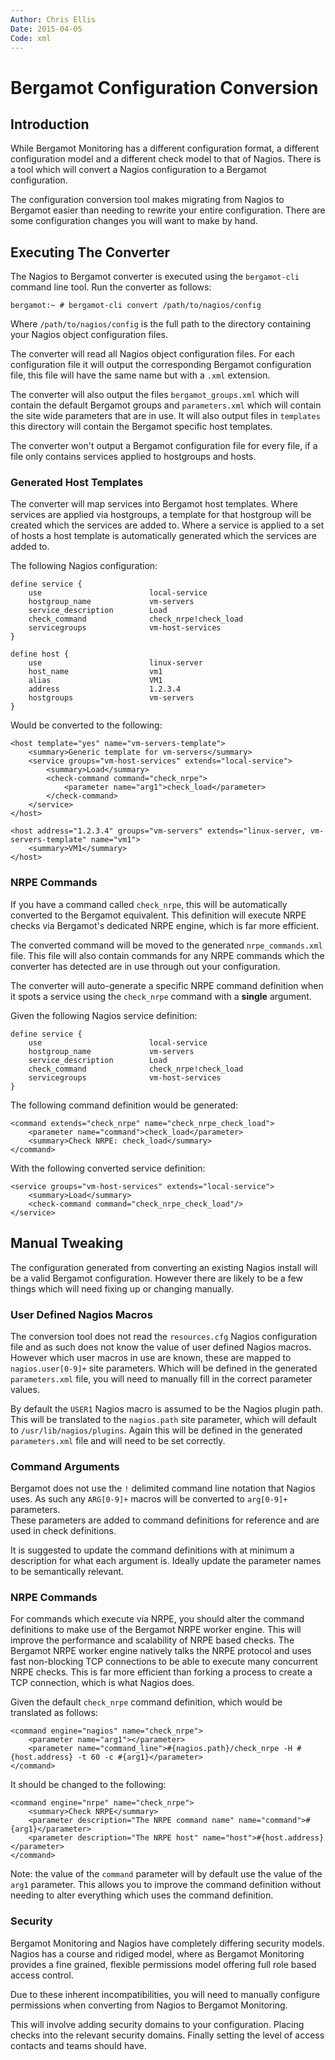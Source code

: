 ```yaml
---
Author: Chris Ellis
Date: 2015-04-05
Code: xml
---
```

# Bergamot Configuration Conversion

## Introduction

While Bergamot Monitoring has a different configuration format, a different 
configuration model and a different check model to that of Nagios. There is a 
tool which will convert a Nagios configuration to a Bergamot configuration.

The configuration conversion tool makes migrating from Nagios to Bergamot 
easier than needing to rewrite your entire configuration.  There are some 
configuration changes you will want to make by hand.

## Executing The Converter

The Nagios to Bergamot converter is executed using the `bergamot-cli` command 
line tool.  Run the converter as follows:

    bergamot:~ # bergamot-cli convert /path/to/nagios/config

Where `/path/to/nagios/config` is the full path to the directory containing 
your Nagios object configuration files.

The converter will read all Nagios object configuration files.  For each 
configuration file it will output the corresponding Bergamot configuration 
file, this file will have the same name but with a `.xml` extension.

The converter will also output the files `bergamot_groups.xml` which will 
contain the default Bergamot groups and `parameters.xml` which will contain 
the site wide parameters that are in use.  It will also output files in 
`templates` this directory will contain the Bergamot specific host templates.

The converter won't output a Bergamot configuration file for every file, if a 
file only contains services applied to hostgroups and hosts.

### Generated Host Templates

The converter will map services into Bergamot host templates.  Where services 
are applied via hostgroups, a template for that hostgroup will be created which 
the services are added to.  Where a service is applied to a set of hosts a host 
template is automatically generated which the services are added to.

The following Nagios configuration:

    define service {
        use                        local-service
        hostgroup_name             vm-servers
        service_description        Load
        check_command              check_nrpe!check_load
        servicegroups              vm-host-services
    }
    
    define host {
        use                        linux-server
        host_name                  vm1
        alias                      VM1
        address                    1.2.3.4
        hostgroups                 vm-servers
    }

Would be converted to the following:

    <host template="yes" name="vm-servers-template">
        <summary>Generic template for vm-servers</summary>
        <service groups="vm-host-services" extends="local-service">
            <summary>Load</summary>
            <check-command command="check_nrpe">
                <parameter name="arg1">check_load</parameter>
            </check-command>
        </service>
    </host>

    <host address="1.2.3.4" groups="vm-servers" extends="linux-server, vm-servers-template" name="vm1">
        <summary>VM1</summary>
    </host>

### NRPE Commands

If you have a command called `check_nrpe`, this will be automatically converted 
to the Bergamot equivalent.  This definition will execute NRPE checks via 
Bergamot's dedicated NRPE engine, which is far more efficient.

The converted command will be moved to the generated `nrpe_commands.xml` file. 
This file will also contain commands for any NRPE commands which the converter 
has detected are in use through out your configuration.

The converter will auto-generate a specific NRPE command definition when it 
spots a service using the `check_nrpe` command with a **single** argument.

Given the following Nagios service definition:

    define service {
        use                        local-service
        hostgroup_name             vm-servers
        service_description        Load
        check_command              check_nrpe!check_load
        servicegroups              vm-host-services
    }

The following command definition would be generated:

    <command extends="check_nrpe" name="check_nrpe_check_load">
        <parameter name="command">check_load</parameter>
        <summary>Check NRPE: check_load</summary>
    </command>

With the following converted service definition:

    <service groups="vm-host-services" extends="local-service">
        <summary>Load</summary>
        <check-command command="check_nrpe_check_load"/>
    </service>

## Manual Tweaking

The configuration generated from converting an existing Nagios install will be 
a valid Bergamot configuration.  However there are likely to be a few things 
which will need fixing up or changing manually.

### User Defined Nagios Macros

The conversion tool does not read the `resources.cfg` Nagios configuration file 
and as such does not know the value of user defined Nagios macros.  However 
which user macros in use are known, these are mapped to `nagios.user[0-9]+` 
site parameters.  Which will be defined in the generated `parameters.xml` file, 
you will need to manually fill in the correct parameter values.

By default the `USER1` Nagios macro is assumed to be the Nagios plugin 
path.  This will be translated to the `nagios.path` site parameter, which will 
default to `/usr/lib/nagios/plugins`.  Again this will be defined in the 
generated `parameters.xml` file and will need to be set correctly.

### Command Arguments

Bergamot does not use the `!` delimited command line notation that Nagios uses. 
As such any `ARG[0-9]+` macros will be converted to `arg[0-9]+` parameters.  
These parameters are added to command definitions for reference and are used 
in check definitions.

It is suggested to update the command definitions with at minimum a description 
for what each argument is.  Ideally update the parameter names to be 
semantically relevant.

### NRPE Commands

For commands which execute via NRPE, you should alter the command definitions 
to make use of the Bergamot NRPE worker engine.  This will improve the 
performance and scalability of NRPE based checks.  The Bergamot NRPE worker 
engine natively talks the NRPE protocol and uses fast non-blocking TCP 
connections to be able to execute many concurrent NRPE checks.  This is far 
more efficient than forking a process to create a TCP connection, which is 
what Nagios does.

Given the default `check_nrpe` command definition, which would be translated 
as follows:

    <command engine="nagios" name="check_nrpe">
        <parameter name="arg1"></parameter>
        <parameter name="command_line">#{nagios.path}/check_nrpe -H #{host.address} -t 60 -c #{arg1}</parameter>
    </command>

It should be changed to the following:

    <command engine="nrpe" name="check_nrpe">
        <summary>Check NRPE</summary>
        <parameter description="The NRPE command name" name="command">#{arg1}</parameter>
        <parameter description="The NRPE host" name="host">#{host.address}</parameter>
    </command>

Note: the value of the `command` parameter will by default use the value of the 
`arg1` parameter.  This allows you to improve the command definition without 
needing to alter everything which uses the command definition.

### Security

Bergamot Monitoring and Nagios have completely differing security models.  Nagios 
has a course and ridiged model, where as Bergamot Monitoring provides a fine grained, 
flexible permissions model offering full role based access control.

Due to these inherent incompatibilities, you will need to manually configure permissions 
when converting from Nagios to Bergamot Monitoring.

This will involve adding security domains to your configuration.  Placing checks into 
the relevant security domains.  Finally setting the level of access contacts and teams 
should have.
